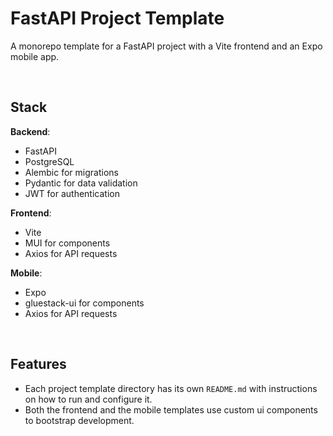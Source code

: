 # FastAPI Project Template

A monorepo template for a FastAPI project with a Vite frontend and an Expo mobile app.

<br/>

## Stack

**Backend**:

- FastAPI
- PostgreSQL
- Alembic for migrations
- Pydantic for data validation
- JWT for authentication

**Frontend**:

- Vite
- MUI for components
- Axios for API requests

**Mobile**:

- Expo
- gluestack-ui for components
- Axios for API requests

<br/>

## Features

- Each project template directory has its own `README.md` with instructions on how to run and configure it.
- Both the frontend and the mobile templates use custom ui components to bootstrap development.

